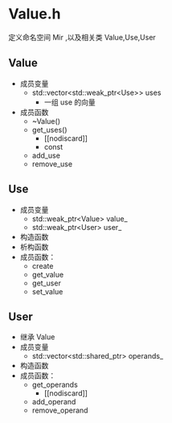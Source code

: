 # Value.h

定义命名空间 Mir ,以及相关类 Value,Use,User



## Value

+ 成员变量
  + std::vector\<std::weak_ptr\<Use>> uses
    + 一组 use 的向量
+ 成员函数
  +  ~Value()
  + get_uses()
    +   [[nodiscard]]
    + const
  + add_use
  + remove_use



## Use

+ 成员变量
  + std::weak_ptr\<Value> value_
  + std::weak_ptr\<User> user_
+ 构造函数
+ 析构函数
+ 成员函数：
  + create
  + get_value
  + get_user
  + set_value



## User

+ 继承 Value
+ 成员变量
  + std::vector\<std::shared_ptr<Use>> operands_
+ 构造函数
+ 成员函数：
  + get_operands
    + [[nodiscard]]
  + add_operand
  + remove_operand
